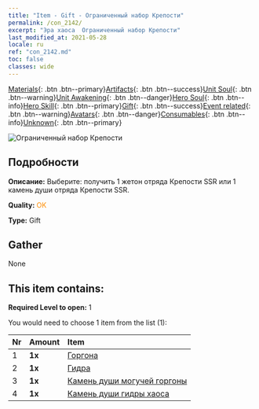 ```yaml
---
title: "Item - Gift - Ограниченный набор Крепости"
permalink: /con_2142/
excerpt: "Эра хаоса  Ограниченный набор Крепости"
last_modified_at: 2021-05-28
locale: ru
ref: "con_2142.md"
toc: false
classes: wide
---
```

 [Materials](/ItemsRU/){: .btn .btn--primary}[Artifacts](/ItemsRU/Artifacts/){: .btn .btn--success}[Unit Soul](/ItemsRU/UnitSoul/){: .btn .btn--warning}[Unit Awakening](/ItemsRU/UnitAwakening/){: .btn .btn--danger}[Hero Soul](/ItemsRU/HeroSoul/){: .btn .btn--info}[Hero Skill](/ItemsRU/HeroSkill/){: .btn .btn--primary}[Gift](/ItemsRU/Gift/){: .btn .btn--success}[Event related](/ItemsRU/Events/){: .btn .btn--warning}[Avatars](/ItemsRU/Avatars/){: .btn .btn--danger}[Consumables](/ItemsRU/Consumables/){: .btn .btn--info}[Unknown](/ItemsRU/Unknown/){: .btn .btn--primary}

 ![Ограниченный набор Крепости](/images/t/i_994009.png)

## Подробности
 **Описание:** Выберите: получить 1 жетон отряда Крепости SSR или 1 камень души отряда Крепости SSR.

 **Quality:** <span style="color: #FF8C00">OK</span>

 **Type:** Gift

## Gather

  None

## This item contains:

 **Required Level to open:** 1

 You would need to choose 1 item from the list (1):

  | Nr | Amount |     Item    |
  |:---|:-------|:------------|
  | 1 |  **1x** | [Горгона](/ItemsRU/unt_257/) |  | 
  | 2 |  **1x** | [Гидра](/ItemsRU/unt_259/) |  | 
  | 3 |  **1x** | [Камень души могучей горгоны](/ItemsRU/unt_339/) |  | 
  | 4 |  **1x** | [Камень души гидры хаоса](/ItemsRU/unt_341/) |  | 
